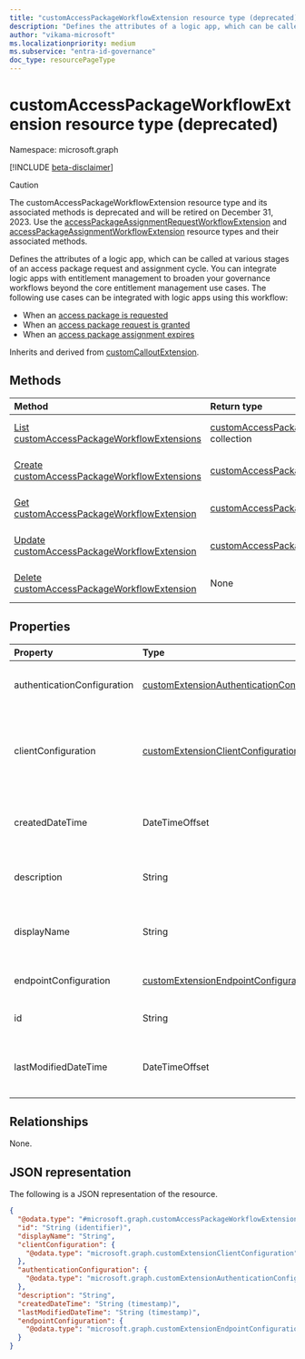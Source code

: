 ```yaml
---
title: "customAccessPackageWorkflowExtension resource type (deprecated)"
description: "Defines the attributes of a logic app, which can be called at various stages of an access package request and assignment cycle."
author: "vikama-microsoft"
ms.localizationpriority: medium
ms.subservice: "entra-id-governance"
doc_type: resourcePageType
---
```


# customAccessPackageWorkflowExtension resource type (deprecated)

Namespace: microsoft.graph

[!INCLUDE [beta-disclaimer](../../includes/beta-disclaimer.md)]

> [!CAUTION]
> The customAccessPackageWorkflowExtension resource type and its associated methods is deprecated and will be retired on December 31, 2023. Use the [accessPackageAssignmentRequestWorkflowExtension](../resources/accesspackageassignmentrequestworkflowextension.md)  and [accessPackageAssignmentWorkflowExtension](../resources/accesspackageassignmentworkflowextension.md) resource types and their associated methods.

Defines the attributes of a logic app, which can be called at various stages of an access package request and assignment cycle. You can integrate logic apps with entitlement management to broaden your governance workflows beyond the core entitlement management use cases. The following use cases can be integrated with logic apps using this workflow:
- When an [access package is requested](accesspackageassignmentrequest.md)
- When an [access package request is granted](accesspackageassignment.md)
- When an [access package assignment expires](accesspackageassignment.md)

Inherits and derived from [customCalloutExtension](../resources/customcalloutextension.md).


## Methods
|Method|Return type|Description|
|:---|:---|:---|
|[List customAccessPackageWorkflowExtensions](../api/accesspackagecatalog-list-customaccesspackageworkflowextensions.md)|[customAccessPackageWorkflowExtension](../resources/customaccesspackageworkflowextension.md) collection|Get a list of the [customAccessPackageWorkflowExtension](../resources/customaccesspackageworkflowextension.md) objects and their properties.|
|[Create customAccessPackageWorkflowExtensions](../api/accesspackagecatalog-post-customaccesspackageworkflowextensions.md)|[customAccessPackageWorkflowExtension](../resources/customaccesspackageworkflowextension.md)|Create a new [customAccessPackageWorkflowExtension](../resources/customaccesspackageworkflowextension.md) object.|
|[Get customAccessPackageWorkflowExtension](../api/customaccesspackageworkflowextension-get.md)|[customAccessPackageWorkflowExtension](../resources/customaccesspackageworkflowextension.md)|Read the properties and relationships of a [customAccessPackageWorkflowExtension](../resources/customaccesspackageworkflowextension.md) object.|
|[Update customAccessPackageWorkflowExtension](../api/customaccesspackageworkflowextension-update.md)|[customAccessPackageWorkflowExtension](../resources/customaccesspackageworkflowextension.md)|Update the properties of a [customAccessPackageWorkflowExtension](../resources/customaccesspackageworkflowextension.md) object.|
|[Delete customAccessPackageWorkflowExtension](../api/customaccesspackageworkflowextension-delete.md)|None|Deletes a [customAccessPackageWorkflowExtension](../resources/customaccesspackageworkflowextension.md) object.|

## Properties
|Property|Type|Description|
|:---|:---|:---|
|authenticationConfiguration|[customExtensionAuthenticationConfiguration](../resources/customextensionauthenticationconfiguration.md)|Configuration for securing the API call to the logic app. For example, using OAuth client credentials flow. Inherited from [customCalloutExtension](../resources/customcalloutextension.md).|
|clientConfiguration|[customExtensionClientConfiguration](../resources/customextensionclientconfiguration.md)| HTTP connection settings that define how long Microsoft Entra ID can wait for a connection to a logic app, how many times you can retry a timed-out connection and the exception scenarios when retries are allowed. Inherited from [customCalloutExtension](../resources/customcalloutextension.md).|
|createdDateTime|DateTimeOffset|Represents date and time information using ISO 8601 format and is always in UTC time. For example, midnight UTC on Jan 1, 2014 is `2014-01-01T00:00:00Z`. Read-only.|
|description|String|Description for the customAccessPackageWorkflowExtension object. Inherited from [customCalloutExtension](../resources/customcalloutextension.md). Read only.|
|displayName|String|Display name for the customAccessPackageWorkflowExtension object. Inherited from [customCalloutExtension](../resources/customcalloutextension.md). Read only. Supports `$filter` (`contains`).|
|endpointConfiguration|[customExtensionEndpointConfiguration](../resources/customextensionendpointconfiguration.md)|The type and details for configuring the endpoint to call the logic app's workflow. Inherited from [customCalloutExtension](../resources/customcalloutextension.md).|  
|id|String|Identifier for the customAccessPackageWorkflowExtension object. Inherited from [entity](../resources/entity.md).|
|lastModifiedDateTime|DateTimeOffset|Represents date and time information using ISO 8601 format and is always in UTC time. For example, midnight UTC on Jan 1, 2014 is `2014-01-01T00:00:00Z`. Read-only.|

## Relationships
None.

## JSON representation
The following is a JSON representation of the resource.
<!-- {
  "blockType": "resource",
  "keyProperty": "id",
  "@odata.type": "microsoft.graph.customAccessPackageWorkflowExtension",
  "baseType": "microsoft.graph.customCalloutExtension",
  "openType": false
}
-->
``` json
{
  "@odata.type": "#microsoft.graph.customAccessPackageWorkflowExtension",
  "id": "String (identifier)",
  "displayName": "String",
  "clientConfiguration": {
    "@odata.type": "microsoft.graph.customExtensionClientConfiguration"
  },
  "authenticationConfiguration": {
    "@odata.type": "microsoft.graph.customExtensionAuthenticationConfiguration"
  },
  "description": "String",
  "createdDateTime": "String (timestamp)",
  "lastModifiedDateTime": "String (timestamp)",
  "endpointConfiguration": {
    "@odata.type": "microsoft.graph.customExtensionEndpointConfiguration"
  }
}
```
